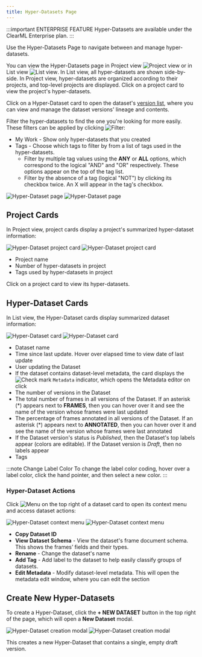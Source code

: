 ```yaml
---
title: Hyper-Datasets Page
---
```


:::important ENTERPRISE FEATURE
Hyper-Datasets are available under the ClearML Enterprise plan.
:::

Use the Hyper-Datasets Page to navigate between and manage hyper-datasets. 

You can view the Hyper-Datasets page in Project view <img src="/docs/latest/icons/ico-project-view.svg" alt="Project view" className="icon size-md" /> 
or in List view <img src="/docs/latest/icons/ico-flat-view.svg" alt="List view" className="icon size-md" />. In List 
view, all hyper-datasets are shown side-by-side. In Project view, hyper-datasets are organized according to their projects, and 
top-level projects are displayed. Click on a project card to view the project's hyper-datasets.

Click on a Hyper-Dataset card to open the dataset's [version list](webapp_datasets_versioning.md), where you can view 
and manage the dataset versions' lineage and contents. 

Filter the hyper-datasets to find the one you're looking for more easily. These filters can be applied by clicking <img src="/docs/latest/icons/ico-filter-off.svg" alt="Filter" className="icon size-md" />:
* My Work - Show only hyper-datasets that you created
* Tags - Choose which tags to filter by from a list of tags used in the hyper-datasets.
  * Filter by multiple tag values using the **ANY** or **ALL** options, which correspond to the logical "AND" and "OR" 
  respectively. These options appear on the top of the tag list.
  * Filter by the absence of a tag (logical "NOT") by clicking its checkbox twice. An X will appear in the tag's checkbox.


![Hyper-Dataset page](../../img/hyperdatasets/datasets_01.png#light-mode-only)
![Hyper-Dataset page](../../img/hyperdatasets/datasets_01_dark.png#dark-mode-only)

## Project Cards

In Project view, project cards display a project's summarized hyper-dataset information:

<div class="max-w-50">

![Hyper-Dataset project card](../../img/hyperdatasets/hyperdataset_project_card.png#light-mode-only)
![Hyper-Dataset project card](../../img/hyperdatasets/hyperdataset_project_card_dark.png#dark-mode-only)

</div>

* Project name
* Number of hyper-datasets in project
* Tags used by hyper-datasets in project

Click on a project card to view its hyper-datasets.


## Hyper-Dataset Cards

In List view, the Hyper-Dataset cards display summarized dataset information: 

<div class="max-w-50">

![Hyper-Dataset card](../../img/hyperdatasets/hyperdataset_card.png#light-mode-only)
![Hyper-Dataset card](../../img/hyperdatasets/hyperdataset_card_dark.png#dark-mode-only)

</div>

* Dataset name
* Time since last update. Hover over elapsed time to view date of last update
* User updating the Dataset
* If the dataset contains dataset-level metadata, the card displays the <img src="/docs/latest/icons/ico-status-completed.svg" alt="Check mark" className="icon size-md space-sm" /> 
    `Metadata` indicator, which opens the Metadata editor on click 
* The number of versions in the Dataset
* The total number of frames in all versions of the Dataset. If an asterisk (\*) appears next to **FRAMES**, then you can hover over it and see the name of the version whose frames were last updated
* The percentage of frames annotated in all versions of the Dataset. If an asterisk (\*) appears next to **ANNOTATED**, then you can hover over it and see the name of the version whose frames were last annotated
* If the Dataset version's status is *Published*, then the Dataset's top labels appear (colors are editable). If the 
  Dataset version is *Draft*, then no labels appear
* Tags

:::note Change Label Color
To change the label color coding, hover over a label color, click the hand pointer, and then select a new color.
:::

### Hyper-Dataset Actions

Click <img src="/docs/latest/icons/ico-bars-menu.svg" alt="Menu" className="icon size-md space-sm" /> on the top right
of a dataset card to open its context menu and access dataset actions:  

<div class="max-w-75">

![Hyper-Dataset context menu](../../img/hyperdatasets/webapp_hyperdataset_card_context_menu.png#light-mode-only)
![Hyper-Dataset context menu](../../img/hyperdatasets/webapp_hyperdataset_card_context_menu_dark.png#dark-mode-only)

</div>

* **Copy Dataset ID**
* **View Dataset Schema** - View the dataset's frame document schema. This shows the frames’ fields and their types.
* **Rename** - Change the dataset's name
* **Add Tag** - Add label to the dataset to help easily classify groups of datasets.
* **Edit Metadata** - Modify dataset-level metadata. This will open the metadata edit window, where you can edit the section

## Create New Hyper-Datasets

To create a Hyper-Dataset, click the **+ NEW DATASET** button in the top right of the page, which will open a 
**New Dataset** modal.

<div class="max-w-50">

![Hyper-Dataset creation modal](../../img/hyperdatasets/webapp_hyperdataset_creation.png#light-mode-only)
![Hyper-Dataset creation modal](../../img/hyperdatasets/webapp_hyperdataset_creation_dark.png#dark-mode-only)

</div>

This creates a new Hyper-Dataset that contains a single, empty draft version.
